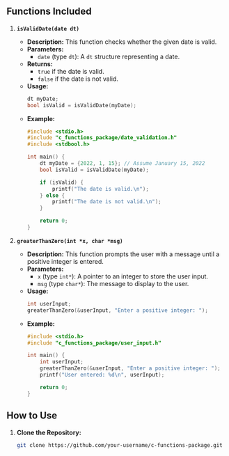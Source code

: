 ## Functions Included

1. **`isValidDate(date dt)`**
   - **Description:** This function checks whether the given date is valid.
   - **Parameters:**
     - `date` (type `dt`): A `dt` structure representing a date.
   - **Returns:**
     - `true` if the date is valid.
     - `false` if the date is not valid.
   - **Usage:**
     ```c
     dt myDate;
     bool isValid = isValidDate(myDate);
     ```
   - **Example:**
     ```c
     #include <stdio.h>
     #include "c_functions_package/date_validation.h"
     #include <stdbool.h>

     int main() {
         dt myDate = {2022, 1, 15}; // Assume January 15, 2022
         bool isValid = isValidDate(myDate);

         if (isValid) {
             printf("The date is valid.\n");
         } else {
             printf("The date is not valid.\n");
         }

         return 0;
     }
     ```

2. **`greaterThanZero(int *x, char *msg)`**
   - **Description:** This function prompts the user with a message until a positive integer is entered.
   - **Parameters:**
     - `x` (type `int*`): A pointer to an integer to store the user input.
     - `msg` (type `char*`): The message to display to the user.
   - **Usage:**
     ```c
     int userInput;
     greaterThanZero(&userInput, "Enter a positive integer: ");
     ```
   - **Example:**
     ```c
     #include <stdio.h>
     #include "c_functions_package/user_input.h"

     int main() {
         int userInput;
         greaterThanZero(&userInput, "Enter a positive integer: ");
         printf("User entered: %d\n", userInput);

         return 0;
     }
     ```

## How to Use

1. **Clone the Repository:**
   ```bash
   git clone https://github.com/your-username/c-functions-package.git

